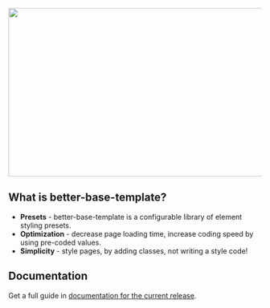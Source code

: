 <p align="center">
  <a href="http://gulpjs.com">
    <img height="336" width="574" src="https://user-images.githubusercontent.com/29531824/33828830-4c914bd4-de76-11e7-9d1a-a96d916f084b.png">
  </a>
</p>

## What is better-base-template?

- **Presets** - better-base-template is a configurable library of element styling presets.
- **Optimization** - decrease page loading time, increase coding speed by using pre-coded values.
- **Simplicity** - style pages, by adding classes, not writing a style code!

## Documentation

Get a full guide in [documentation for the current release](/docs/README.md).



